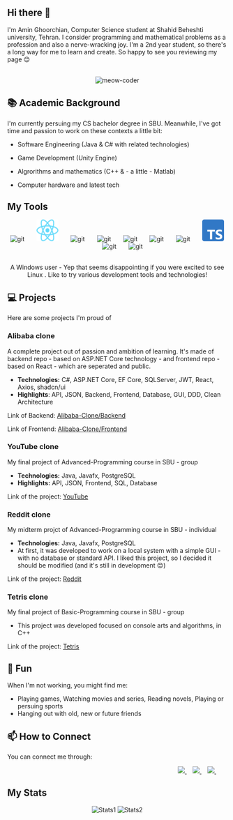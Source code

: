 ## Hi there 👋

I'm Amin Ghoorchian, Computer Science student at Shahid Beheshti university, Tehran. I consider programming and mathematical problems as a profession and also a nerve-wracking joy. I'm a 2nd year student, so there's a long way for me to learn and create. So happy to see you reviewing my page 😊

<br />
<div align="center">
    <img src="meow-coding.gif" alt="meow-coder" height=400 width=400>
</div>


## 📚 Academic Background

I'm currently persuing my CS bachelor degree in SBU. Meanwhile, I've got time and passion to work on these contexts a little bit:

- Software Engineering (Java & C# with related technologies)

- Game Development (Unity Engine)

- Algrorithms and mathematics (C++ & - a little - Matlab)

- Computer hardware and latest tech

## My Tools

<div align="center">
    <img src="icons/git.svg" alt="git" height=50 width=50>
    <img width=20 />
    <img src="icons/react.svg" alt="git" height=50 width=50>
    <img width=20 />
    <img src="icons/python.svg" alt="git" height=50 width=50>
    <img width=20 />
    <img src="icons/c++.svg" alt="git" height=50 width=50>
    <img width=20 />
    <img src="icons/java.svg" alt="git" height=50 width=50>
    <img width=20 />
    <img src="icons/csharp.svg" alt="git" height=50 width=50>
    <img width=20 />
    <img src="icons/js.svg" alt="git" height=50 width=50>
    <img width=20 />
    <img src="icons/ts.svg" alt="git" height=50 width=50>
    <img width=20 />
    <img src="icons/postgres.svg" alt="git" height=50 width=50>
    <img width=20 />
    <img src="icons/mss.svg" alt="git" height=50 width=50>
</div>

<br>
<p align="center">A Windows user - Yep that seems disappointing if you were excited to see Linux . Like to try various development tools and technologies!</p>

## 💻 Projects
Here are some projects I'm proud of

### Alibaba clone

A complete project out of passion and ambition of learning. It's made of backend repo - based on ASP.NET Core technology - and frontend repo - based on React - which are seperated and public.

- **Technologies:** C#, ASP.NET Core, EF Core, SQLServer, JWT, React, Axios, shadcn/ui
- **Highlights**: API, JSON, Backend, Frontend, Database, GUI, DDD, Clean Architecture

Link of Backend: [Alibaba-Clone/Backend](https://github.com/AminGh05/Alibaba-Clone-Backend)

Link of Frontend: [Alibaba-Clone/Frontend](https://github.com/AminGh05/Alibaba-Clone-Frontend)

### YouTube clone

My final project of Advanced-Programming course in SBU - group

- **Technologies:** Java, Javafx, PostgreSQL
- **Highlights:** API, JSON, Frontend, SQL, Database

Link of the project: [YouTube](https://github.com/AminGh05/YouTube)

### Reddit clone

My midterm projct of Advanced-Programming course in SBU - individual

- **Technologies:** Java, Javafx, PostgreSQL
- At first, it was developed to work on a local system with a simple GUI - with no database or standard API. I liked this project, so I decided it should be modified (and it's still in development 😊)

Link of the project: [Reddit](https://github.com/AminGh05/Reddit)

### Tetris clone

My final project of Basic-Programming course in SBU - group

- This project was developed focused on console arts and algorithms, in C++

Link of the project: [Tetris](https://github.com/osumy/Tetris)

## 🎉 Fun

When I'm not working, you might find me:

- Playing games, Watching movies and series, Reading novels, Playing or persuing sports
- Hanging out with old, new or future friends

## 📫 How to Connect

You can connect me through: 

<div align="right">
    <a href="https://t.me/AminGh05">
        <img src="https://img.shields.io/badge/Telegram-2CA5E0?style=flat&logo=telegram&logoColor=white" />
    </a>
    <img width=10 />
    <a href="https://www.kaggle.com/AminGh05">
        <img src="https://img.shields.io/badge/Kaggle-20BEFF?style=flat&logo=kaggle&logoColor=white" />
    </a>
    <img width=10 />
    <a href="https://www.linkedin.com/in/amin-ghoorchian">
        <img src="https://img.shields.io/badge/LinkedIn-0077B5?style=flat&logo=linkedin&logoColor=white" />
    </a>
    <img width=25 />
</div>

## My Stats

<div align="center">
    <img src="https://github-readme-stats.vercel.app/api?username=AminGh05&theme=onedark&show_icons=true&hide_border=true&count_private=true" alt="Stats1" height="150">
    <img src="https://github-readme-stats.vercel.app/api/top-langs/?username=AminGh05&theme=onedark&show_icons=true&hide_border=true&layout=compact" alt="Stats2" height="150">
</div>
